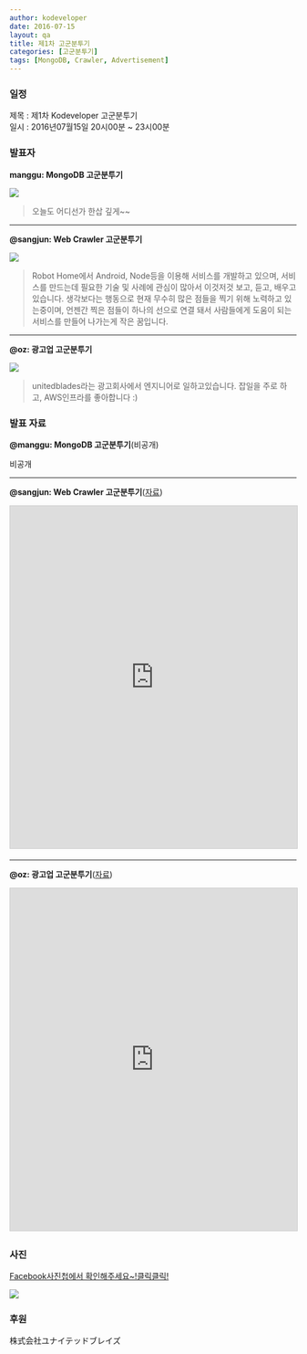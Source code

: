 ```yaml
---
author: kodeveloper
date: 2016-07-15
layout: qa
title: 제1차 고군분투기
categories: [고군분투기]
tags: [MongoDB, Crawler, Advertisement]
---
```


### 일정

제목 : 제1차 Kodeveloper 고군분투기  
일시 : 2016년07월15일 20시00분 ~ 23시00분

### 발표자

**manggu: MongoDB 고군분투기**

![](/img/struggle/1/manggu.jpg)

>오늘도 어디선가 한삽 깊게~~

---

**@sangjun: Web Crawler 고군분투기**

![](/img/struggle/1/sangjun.jpg)

>Robot Home에서 Android, Node등을 이용해 서비스를 개발하고 있으며, 서비스를 만드는데 필요한 기술 및 사례에 관심이 많아서 이것저것 보고, 듣고, 배우고 있습니다. 생각보다는 행동으로 현재 무수히 많은 점들을 찍기 위해 노력하고 있는중이며, 언젠간 찍은 점들이 하나의 선으로 연결 돼서 사람들에게 도움이 되는 서비스를 만들어 나가는게 작은 꿈입니다.

---

**@oz: 광고업 고군분투기**

![](/img/struggle/1/oz.jpg)

>unitedblades라는 광고회사에서 엔지니어로 일하고있습니다. 잡일을 주로 하고, AWS인프라를 좋아합니다 :)

### 발표 자료

**@manggu: MongoDB 고군분투기**(비공개)

비공개

---

**@sangjun: Web Crawler 고군분투기**([자료](https://docs.google.com/presentation/d/1o4yq8RDpwr4I_8eQboLlBWBVjwjZxSAUSLfwD8X4UuM/edit?usp=sharing))

<iframe src="https://docs.google.com/presentation/d/e/2PACX-1vQuelTiPzRzM5g4vo0IrsDY5qi1xf_n0n6_gpKv_VoCZdMoc9YjLXQ7JCrXMyNg84FxW54LDWrySx4L/embed?start=false&loop=false" width="700" height="600" frameborder="0" marginwidth="0" marginheight="0" scrolling="no" style="border:1px solid #CCC; border-width:1px; margin-bottom:5px; max-width: 100%;" allowfullscreen></iframe>

---

**@oz: 광고업 고군분투기**([자료](https://www.slideshare.net/hyeonjaekim73/ss-64044745))

<iframe src="https://www.slideshare.net/slideshow/embed_code/key/4p1qPfIkKVvTun" width="700" height="600" frameborder="0" marginwidth="0" marginheight="0" scrolling="no" style="border:1px solid #CCC; border-width:1px; margin-bottom:5px; max-width: 100%;" allowfullscreen> </iframe>

### 사진

[Facebook사진첩에서 확인해주세요~!클릭클릭!](https://www.facebook.com/media/set/?set=oa.1758894007688670&type=3)

![](/img/struggle/1/everyone.jpg)

### 후원

株式会社ユナイテッドブレイズ
